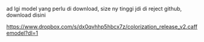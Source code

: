 ad lgi model yang perlu di download, size ny tinggi jdi di reject github,
download disini

https://www.dropbox.com/s/dx0qvhhp5hbcx7z/colorization_release_v2.caffemodel?dl=1